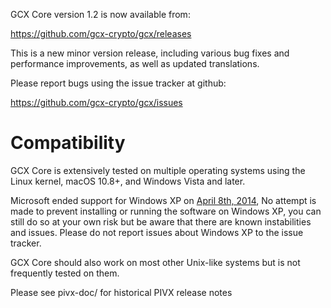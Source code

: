 GCX Core version 1.2 is now available from:

  <https://github.com/gcx-crypto/gcx/releases>

This is a new minor version release, including various bug fixes and
performance improvements, as well as updated translations.

Please report bugs using the issue tracker at github:

  <https://github.com/gcx-crypto/gcx/issues>

Compatibility
==============

GCX Core is extensively tested on multiple operating systems using
the Linux kernel, macOS 10.8+, and Windows Vista and later.

Microsoft ended support for Windows XP on [April 8th, 2014](https://www.microsoft.com/en-us/WindowsForBusiness/end-of-xp-support),
No attempt is made to prevent installing or running the software on Windows XP, you
can still do so at your own risk but be aware that there are known instabilities and issues.
Please do not report issues about Windows XP to the issue tracker.

GCX Core should also work on most other Unix-like systems but is not
frequently tested on them.

Please see pivx-doc/ for historical PIVX release notes

